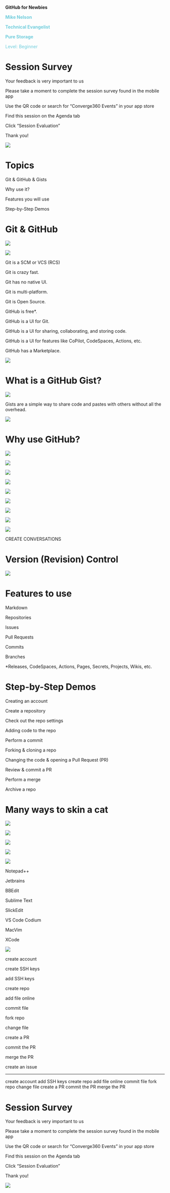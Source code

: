 __GitHub for Newbies__

<span style="color:#70CDDC"> __Mike Nelson__ </span>

<span style="color:#70CDDC"> __Technical Evangelist__ </span>

<span style="color:#70CDDC"> __Pure Storage__ </span>

<span style="color:#70CDDC">Level: Beginner</span>

# Session Survey

Your feedback is very important to us

Please take a moment to complete the session survey found in the mobile app

Use the QR code or search for “Converge360 Events” in your app store

Find this session on the Agenda tab

Click “Session Evaluation”

Thank you\!

![](img%5CGitHub%20for%20Newbies0.png)

# Topics

Git & GitHub & Gists

Why use it?

Features you will use

Step\-by\-Step Demos

# Git & GitHub

![](img%5CGitHub%20for%20Newbies1.jpg)

![](img%5CGitHub%20for%20Newbies2.jpg)

Git is a SCM or VCS \(RCS\)

Git is crazy fast\.

Git has no native UI\.

Git is multi\-platform\.

Git is Open Source\.

GitHub is free\*\.

GitHub is a UI for Git\.

GitHub is a UI for sharing\, collaborating\, and storing code\.

GitHub is a UI for features like CoPilot\, CodeSpaces\, Actions\, etc\.

GitHub has a Marketplace\.

![](img%5CGitHub%20for%20Newbies3.png)

# What is a GitHub Gist?

![](img%5CGitHub%20for%20Newbies4.gif)

Gists are a simple way to share code and pastes with others without all the overhead\.

![](img%5CGitHub%20for%20Newbies5.png)

# Why use GitHub?

![](img%5CGitHub%20for%20Newbies6.png)

![](img%5CGitHub%20for%20Newbies7.png)

![](img%5CGitHub%20for%20Newbies8.png)

![](img%5CGitHub%20for%20Newbies9.png)

![](img%5CGitHub%20for%20Newbies10.png)

![](img%5CGitHub%20for%20Newbies11.png)

![](img%5CGitHub%20for%20Newbies12.png)

![](img%5CGitHub%20for%20Newbies13.png)

![](img%5CGitHub%20for%20Newbies14.png)

CREATE CONVERSATIONS

# Version (Revision) Control

![](img%5CGitHub%20for%20Newbies15.jpg)

# Features to use

Markdown

Repositories

Issues

Pull Requests

Commits

Branches

\*Releases\, CodeSpaces\, Actions\, Pages\, Secrets\, Projects\, Wikis\, etc\.

# Step-by-Step Demos

Creating an account

Create a repository

Check out the repo settings

Adding code to the repo

Perform a commit

Forking & cloning a repo

Changing the code & opening a Pull Request \(PR\)

Review & commit a PR

Perform a merge

Archive a repo

# Many ways to skin a cat

![](img%5CGitHub%20for%20Newbies16.png)

![](img%5CGitHub%20for%20Newbies17.png)

![](img%5CGitHub%20for%20Newbies18.png)

![](img%5CGitHub%20for%20Newbies19.png)

![](img%5CGitHub%20for%20Newbies20.png)

Notepad\+\+

Jetbrains

BBEdit

Sublime Text

SlickEdit

VS Code Codium

MacVim

XCode

![](img%5CGitHub%20for%20Newbies21.gif)

create account

create SSH keys

add SSH keys

create repo

add file online

commit file

fork repo

change file

create a PR

commit the PR

merge the PR

create an issue

---

create account
add SSH keys
create repo
add file online
commit file
fork repo
change file
create a PR
commit the PR
merge the PR

# Session Survey

Your feedback is very important to us

Please take a moment to complete the session survey found in the mobile app

Use the QR code or search for “Converge360 Events” in your app store

Find this session on the Agenda tab

Click “Session Evaluation”

Thank you\!

![](img%5CGitHub%20for%20Newbies22.png)

